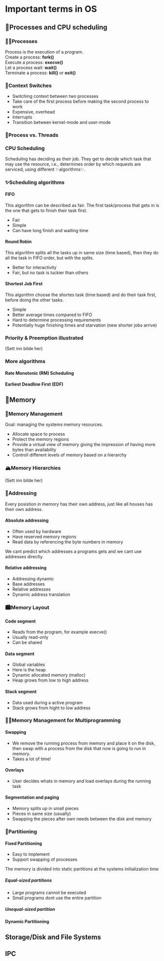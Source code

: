 # Important terms in OS 

## 🎂Processes and CPU scheduling 
### 🧑‍🍳Processes 
Process is the execution of a program. \
Create a process: **fork()** \
Execute a process: **execve()** \
Let a process wait: **wait()** \
Terminate a process: **kill()** or **exit()** 

### 🔁Context Switches
- Switching context between two processes
- Take care of the first process before making the second process to work
- Expensive, overhead
- Interrupts
- Transition between kernel-mode and user-mode 

### 🧵Process vs. Threads 

### CPU Scheduling 
Scheduling has deciding as their job. They get to decide which task that may use the resource, i.e., determines order by which requests are serviced, using different ✨algorithms✨.

### ✨Scheduling algorithms
#### FIFO 
This algorithm can be described as fair. The first task/process that gets in is the one that gets to finish their task first. 
- Fair
- Simple
- Can have long finish and waiting time 

#### Round Robin
This algorithm splits all the tasks up in same size (time based), then they do all the task in FIFO order, but with the splits.
- Better for interactivity
- Fair, but no task is luckier than others 

#### Shortest Job First 
This algorithm choose the shortes task (time based) and do their task first, before doing the other tasks.
- Simple
- Better average times compared to FIFO
- Hard to determine processing requirements
- Potentially huge finishing times and starvation (new shorter jobs arrive)

### Priority & Preemption illustrated
(Sett inn bilde her) 


### More algorithms 
#### Rate Monotonic (RM) Scheduling

#### Earliest Deadline First (EDF)

## 🧠Memory 
### 💪Memory Management 
Goal: managing the systems memory resources. 
- Allocate space to process
- Protect the memory regions
- Provide a virtual view of memory giving the impression of having more bytes than availability
- Controll different levels of memory based on a hierarchy

### 🏔️Memory Hierarchies
(Sett inn bilde her) 

### 🏡Addressing
Every posistion in memory has their own address, just like all houses has their own address. 
#### Absolute addressing 
- Often used by hardware
- Have reserved memory regions
- Read data by referencing the byte numbers in memory

We cant predict which addresses a programs gets and we cant use addresses directly. 
#### Relative addressing 
- Addressing dynamic
- Base addresses
- Relative addresses
- Dynamic address translation

### 🏙️Memory Layout 
#### Code segment 
- Reads  from the program, for example execve()
- Usually read-only
- Can be shared

#### Data segment 
- Global variables
- Here is the heap
- Dynamic allocated memory (malloc)
- Heap grows from low to high address

#### Stack segment 
- Data used during a active program
- Stack grows from hight to low address


### 👨‍🔧Memory Management for Multiprogramming
#### Swapping
- We remove the running process from memory and place it on the disk, then swap with a process from the disk that now is going to run in memory.
- Takes a lot of time!

#### Overlays 
- User decides whats in memory and load overlays during the running task 

#### Segmentation and paging 
- Memory splits up in small pieces
- Pieces in same size (usually)
- Swapping the pieces after own needs between the disk and memory

### 🔪Partitioning 
#### Fixed Partitioning
- Easy to implement
- Support swapping of processes
  
The memory is divided into static partitions at the systems initialization time 
##### Equal-sized partitions
- Large programs cannot be executed
- Small programs dont use the entire partition
##### Unequal-sized partition
  

#### Dynamic Partitioning 







## Storage/Disk and File Systems 

## IPC
